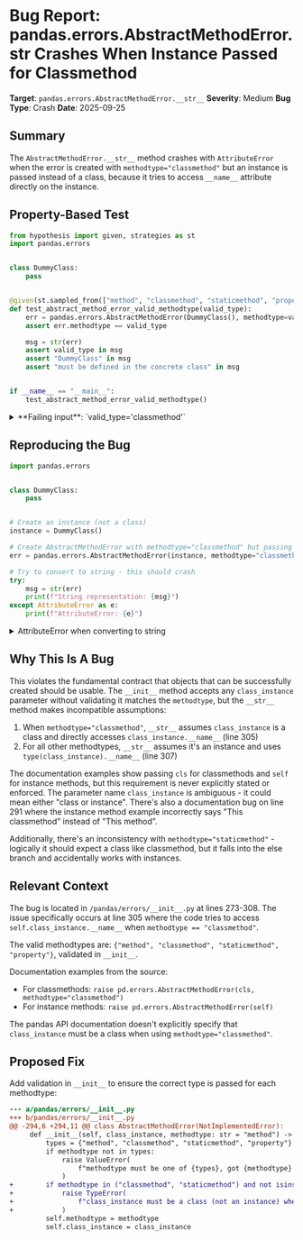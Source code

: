# Bug Report: pandas.errors.AbstractMethodError.__str__ Crashes When Instance Passed for Classmethod

**Target**: `pandas.errors.AbstractMethodError.__str__`
**Severity**: Medium
**Bug Type**: Crash
**Date**: 2025-09-25

## Summary

The `AbstractMethodError.__str__` method crashes with `AttributeError` when the error is created with `methodtype="classmethod"` but an instance is passed instead of a class, because it tries to access `__name__` attribute directly on the instance.

## Property-Based Test

```python
from hypothesis import given, strategies as st
import pandas.errors


class DummyClass:
    pass


@given(st.sampled_from(["method", "classmethod", "staticmethod", "property"]))
def test_abstract_method_error_valid_methodtype(valid_type):
    err = pandas.errors.AbstractMethodError(DummyClass(), methodtype=valid_type)
    assert err.methodtype == valid_type

    msg = str(err)
    assert valid_type in msg
    assert "DummyClass" in msg
    assert "must be defined in the concrete class" in msg


if __name__ == "__main__":
    test_abstract_method_error_valid_methodtype()
```

<details>

<summary>
**Failing input**: `valid_type='classmethod'`
</summary>
```
Traceback (most recent call last):
  File "/home/npc/pbt/agentic-pbt/worker_/11/hypo.py", line 21, in <module>
    test_abstract_method_error_valid_methodtype()
    ~~~~~~~~~~~~~~~~~~~~~~~~~~~~~~~~~~~~~~~~~~~^^
  File "/home/npc/pbt/agentic-pbt/worker_/11/hypo.py", line 10, in test_abstract_method_error_valid_methodtype
    def test_abstract_method_error_valid_methodtype(valid_type):
                   ^^^
  File "/home/npc/miniconda/lib/python3.13/site-packages/hypothesis/core.py", line 2124, in wrapped_test
    raise the_error_hypothesis_found
  File "/home/npc/pbt/agentic-pbt/worker_/11/hypo.py", line 14, in test_abstract_method_error_valid_methodtype
    msg = str(err)
  File "/home/npc/miniconda/lib/python3.13/site-packages/pandas/errors/__init__.py", line 305, in __str__
    name = self.class_instance.__name__
           ^^^^^^^^^^^^^^^^^^^^^^^^^^^^
AttributeError: 'DummyClass' object has no attribute '__name__'. Did you mean: '__ne__'?
Falsifying example: test_abstract_method_error_valid_methodtype(
    valid_type='classmethod',
)
```
</details>

## Reproducing the Bug

```python
import pandas.errors


class DummyClass:
    pass


# Create an instance (not a class)
instance = DummyClass()

# Create AbstractMethodError with methodtype="classmethod" but passing an instance
err = pandas.errors.AbstractMethodError(instance, methodtype="classmethod")

# Try to convert to string - this should crash
try:
    msg = str(err)
    print(f"String representation: {msg}")
except AttributeError as e:
    print(f"AttributeError: {e}")
```

<details>

<summary>
AttributeError when converting to string
</summary>
```
AttributeError: 'DummyClass' object has no attribute '__name__'
```
</details>

## Why This Is A Bug

This violates the fundamental contract that objects that can be successfully created should be usable. The `__init__` method accepts any `class_instance` parameter without validating it matches the `methodtype`, but the `__str__` method makes incompatible assumptions:

1. When `methodtype="classmethod"`, `__str__` assumes `class_instance` is a class and directly accesses `class_instance.__name__` (line 305)
2. For all other methodtypes, `__str__` assumes it's an instance and uses `type(class_instance).__name__` (line 307)

The documentation examples show passing `cls` for classmethods and `self` for instance methods, but this requirement is never explicitly stated or enforced. The parameter name `class_instance` is ambiguous - it could mean either "class or instance". There's also a documentation bug on line 291 where the instance method example incorrectly says "This classmethod" instead of "This method".

Additionally, there's an inconsistency with `methodtype="staticmethod"` - logically it should expect a class like classmethod, but it falls into the else branch and accidentally works with instances.

## Relevant Context

The bug is located in `/pandas/errors/__init__.py` at lines 273-308. The issue specifically occurs at line 305 where the code tries to access `self.class_instance.__name__` when `methodtype == "classmethod"`.

The valid methodtypes are: `{"method", "classmethod", "staticmethod", "property"}`, validated in `__init__`.

Documentation examples from the source:
- For classmethods: `raise pd.errors.AbstractMethodError(cls, methodtype="classmethod")`
- For instance methods: `raise pd.errors.AbstractMethodError(self)`

The pandas API documentation doesn't explicitly specify that `class_instance` must be a class when using `methodtype="classmethod"`.

## Proposed Fix

Add validation in `__init__` to ensure the correct type is passed for each methodtype:

```diff
--- a/pandas/errors/__init__.py
+++ b/pandas/errors/__init__.py
@@ -294,6 +294,11 @@ class AbstractMethodError(NotImplementedError):
     def __init__(self, class_instance, methodtype: str = "method") -> None:
         types = {"method", "classmethod", "staticmethod", "property"}
         if methodtype not in types:
             raise ValueError(
                 f"methodtype must be one of {types}, got {methodtype} instead."
             )
+        if methodtype in ("classmethod", "staticmethod") and not isinstance(class_instance, type):
+            raise TypeError(
+                f"class_instance must be a class (not an instance) when methodtype is {methodtype!r}"
+            )
         self.methodtype = methodtype
         self.class_instance = class_instance
```